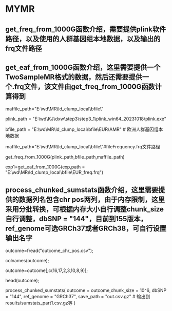 # MYMR
## get_freq_from_1000G函数介绍，需要提供plink软件路径，以及使用的人群基因组本地数据，以及输出的frq文件路径
## get_eaf_from_1000G函数介绍，这里需要提供一个TwoSampleMR格式的数据，然后还需要提供一个.frq文件，该文件由get_freq_from_1000G函数计算得到

maffile_path="E:\\wd\\MR\\ld_clump_local\\bfile\\"

plink_path = "E:\\wd\\KJ\\dxw\\step3\\step3_1\\plink_win64_20231018\\plink.exe"

bfile_path = "E:\\wd\\MR\\ld_clump_local\\bfile\\EUR\\AMR" # 欧洲人群基因组本地数据

maffile_path="E:\\wd\\MR\\ld_clump_local\\bfile\\"#fileFrequency.frq文件路径

get_freq_from_1000G(plink_path,bfile_path,maffile_path)

exp1=get_eaf_from_1000G(exp,path = "E:\\wd\\MR\\ld_clump_local\\bfile\\EUR_freq.frq")

## process_chunked_sumstats函数介绍，这里需要提供的数据列名包含chr	pos两列，由于内存限制，这里采用分批转换，可根据内存大小自行调整chunk_size自行调整，dbSNP = "144"，目前到155版本，ref_genome可选GRCh37或者GRCh38，可自行设置输出名字

outcome=fread("outcome_chr_pos.csv");

colnames(outcome);

outcome=outcome[,c(16,17,2,3,10,8,9)];

head(outcome);

process_chunked_sumstats(
outcome = outcome,chunk_size = 10^6,
dbSNP = "144",
ref_genome = "GRCh37",
save_path = "out.csv.gz"  # 输出到results/sumstats_part1.csv.gz等
)
